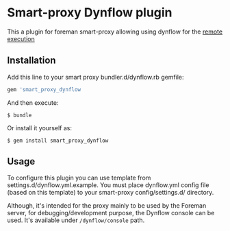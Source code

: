 # Smart-proxy Dynflow plugin 

This a plugin for foreman smart-proxy allowing using dynflow for the
[remote execution](http://theforeman.github.io/foreman_remote_execution/)

## Installation

Add this line to your smart proxy bundler.d/dynflow.rb gemfile:

```ruby
gem 'smart_proxy_dynflow
```

And then execute:

    $ bundle

Or install it yourself as:

    $ gem install smart_proxy_dynflow

## Usage

To configure this plugin you can use template from settings.d/dynflow.yml.example.
You must place dynflow.yml config file (based on this template) to your
smart-proxy config/settings.d/ directory.

Although, it's intended for the proxy mainly to be used by the Foreman
server, for debugging/development purpose, the Dynflow console can be used.
It's available under `/dynflow/console` path.
